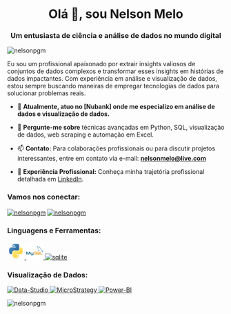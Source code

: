 <h1 align="center">Olá 👋, sou Nelson Melo</h1>
<h3 align="center">Um entusiasta de ciência e análise de dados no mundo digital</h3>

<p align="left"> <img src="https://komarev.com/ghpvc/?username=nelsonpgm&label=Visualizações%20do%20perfil&color=0e75b6&style=flat" alt="nelsonpgm" /> </p>

Eu sou um profissional apaixonado por extrair insights valiosos de conjuntos de dados complexos e transformar esses insights em histórias de dados impactantes. Com experiência em análise e visualização de dados, estou sempre buscando maneiras de empregar tecnologias de dados para solucionar problemas reais.

- 🔭 **Atualmente, atuo no [Nubank] onde me especializo em análise de dados e visualização de dados.**

- 💬 **Pergunte-me sobre** técnicas avançadas em Python, SQL, visualização de dados, web scraping e automação em Excel.

- 📫 **Contato:** Para colaborações profissionais ou para discutir projetos interessantes, entre em contato via e-mail: **nelsonmelo@live.com**

- 📄 **Experiência Profissional:** Conheça minha trajetória profissional detalhada em [LinkedIn](https://www.linkedin.com/in/nelsonpgm/).

<h3 align="left">Vamos nos conectar:</h3>
<p align="left">
<a href="https://linkedin.com/in/nelsonpgm" target="blank"><img align="center" src="https://raw.githubusercontent.com/rahuldkjain/github-profile-readme-generator/master/src/images/icons/Social/linked-in-alt.svg" alt="nelsonpgm" height="30" width="40" /></a>
<a href="https://instagram.com/nelsonpgm" target="blank"><img align="center" src="https://raw.githubusercontent.com/rahuldkjain/github-profile-readme-generator/master/src/images/icons/Social/instagram.svg" alt="nelsonpgm" height="30" width="40" /></a>
</p>

<h3 align="left">Linguagens e Ferramentas:</h3>
<p align="left">
<a href="https://www.python.org" target="_blank" rel="noreferrer"> <img src="https://raw.githubusercontent.com/devicons/devicon/master/icons/python/python-original.svg" alt="python" width="40" height="40"/> </a>
<a href="https://www.mysql.com/" target="_blank" rel="noreferrer"> <img src="https://raw.githubusercontent.com/devicons/devicon/master/icons/mysql/mysql-original-wordmark.svg" alt="mysql" width="40" height="40"/> </a>
<a href="https://www.sqlite.org/" target="_blank" rel="noreferrer"> <img src="https://www.vectorlogo.zone/logos/sqlite/sqlite-icon.svg" alt="sqlite" width="40" height="40"/> </a>
</p>

<h3 align="left">Visualização de Dados:</h3>
<a href="https://datastudio.google.com" target="_blank" rel="noreferrer"> <img src="https://www.klipfolio.com/sites/all/themes/klipfolio_theme/img/assets/googledatastudio-logo.png" alt="Data-Studio" width="160" height="40"/> </a>
<a href="https://www.microstrategy.com" target="_blank" rel="noreferrer"> <img src="https://www.microstrategy.com/content/dam/dev-images/ui-icons/microstrategy-logo_red.svg" alt="MicroStrategy" width="160" height="40"/> </a>
<a href="https://powerbi.microsoft.com/" target="_blank" rel="noreferrer"> <img src="https://synackcertified.com/wp-content/uploads/2020/03/Microsoft-Power-BI-logo1.png" alt="Power-BI" width="120" height="50"/> </a>

<p><img align="left" src="https://github-readme-stats.vercel.app/api/top-langs?username=nelsonpgm&show_icons=true&locale=en&layout=compact" alt="nelsonpgm" /></p
